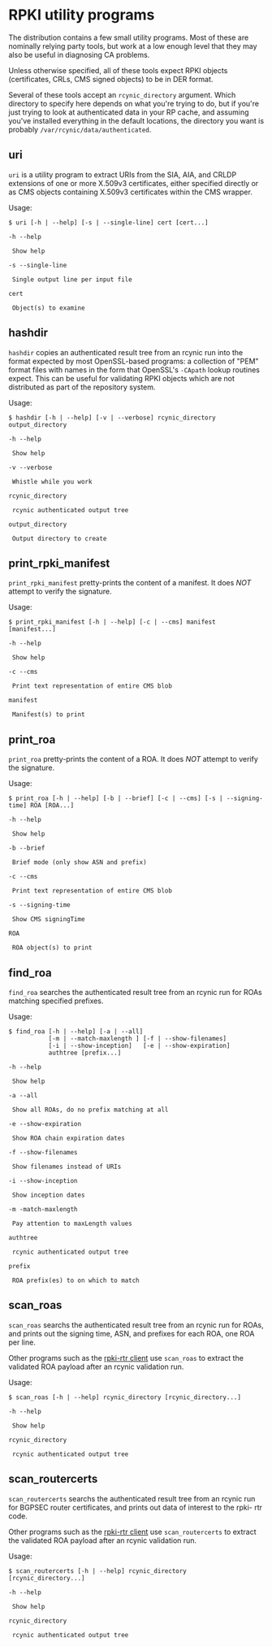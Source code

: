 # RPKI utility programs

The distribution contains a few small utility programs. Most of these are
nominally relying party tools, but work at a low enough level that they may
also be useful in diagnosing CA problems.

Unless otherwise specified, all of these tools expect RPKI objects
(certificates, CRLs, CMS signed objects) to be in DER format.

Several of these tools accept an `rcynic_directory` argument. Which directory
to specify here depends on what you're trying to do, but if you're just trying
to look at authenticated data in your RP cache, and assuming you've installed
everything in the default locations, the directory you want is probably
`/var/rcynic/data/authenticated`.

## uri

`uri` is a utility program to extract URIs from the SIA, AIA, and CRLDP
extensions of one or more X.509v3 certificates, either specified directly or
as CMS objects containing X.509v3 certificates within the CMS wrapper.

Usage:

    $ uri [-h | --help] [-s | --single-line] cert [cert...]

`-h --help`

     Show help 
`-s --single-line`

     Single output line per input file 
`cert`

     Object(s) to examine 

## hashdir

`hashdir` copies an authenticated result tree from an rcynic run into the
format expected by most OpenSSL-based programs: a collection of "PEM" format
files with names in the form that OpenSSL's `-CApath` lookup routines expect.
This can be useful for validating RPKI objects which are not distributed as
part of the repository system.

Usage:

    $ hashdir [-h | --help] [-v | --verbose] rcynic_directory output_directory

`-h --help`

     Show help 
`-v --verbose`

     Whistle while you work 
`rcynic_directory`

     rcynic authenticated output tree 
`output_directory`

     Output directory to create 

## print_rpki_manifest

`print_rpki_manifest` pretty-prints the content of a manifest. It does _NOT_
attempt to verify the signature.

Usage:

    $ print_rpki_manifest [-h | --help] [-c | --cms] manifest [manifest...]

`-h --help`

     Show help 
`-c --cms`

     Print text representation of entire CMS blob 
`manifest`

     Manifest(s) to print 

## print_roa

`print_roa` pretty-prints the content of a ROA. It does _NOT_ attempt to
verify the signature.

Usage:

    $ print_roa [-h | --help] [-b | --brief] [-c | --cms] [-s | --signing-time] ROA [ROA...]

`-h --help`

     Show help 
`-b --brief`

     Brief mode (only show ASN and prefix) 
`-c --cms`

     Print text representation of entire CMS blob 
`-s --signing-time`

     Show CMS signingTime 
`ROA`

     ROA object(s) to print 

## find_roa

`find_roa` searches the authenticated result tree from an rcynic run for ROAs
matching specified prefixes.

Usage:

    $ find_roa [-h | --help] [-a | --all]
               [-m | --match-maxlength ] [-f | --show-filenames]
               [-i | --show-inception]   [-e | --show-expiration]
               authtree [prefix...]

`-h --help`

     Show help 
`-a --all`

     Show all ROAs, do no prefix matching at all 
`-e --show-expiration`

     Show ROA chain expiration dates 
`-f --show-filenames`

     Show filenames instead of URIs 
`-i --show-inception`

     Show inception dates 
`-m -match-maxlength`

     Pay attention to maxLength values 
`authtree`

     rcynic authenticated output tree 
`prefix`

     ROA prefix(es) to on which to match 

## scan_roas

`scan_roas` searchs the authenticated result tree from an rcynic run for ROAs,
and prints out the signing time, ASN, and prefixes for each ROA, one ROA per
line.

Other programs such as the [rpki-rtr client][] use `scan_roas` to extract the
validated ROA payload after an rcynic validation run.

Usage:

    $ scan_roas [-h | --help] rcynic_directory [rcynic_directory...]

`-h --help`

     Show help 
`rcynic_directory`

     rcynic authenticated output tree 

## scan_routercerts

`scan_routercerts` searchs the authenticated result tree from an rcynic run
for BGPSEC router certificates, and prints out data of interest to the rpki-
rtr code.

Other programs such as the [rpki-rtr client][] use `scan_routercerts` to
extract the validated ROA payload after an rcynic validation run.

Usage:

    $ scan_routercerts [-h | --help] rcynic_directory [rcynic_directory...]

`-h --help`

     Show help 
`rcynic_directory`

     rcynic authenticated output tree 

[rpki-rtr client]: 07.RPKI.RP.rpki-rtr.md
